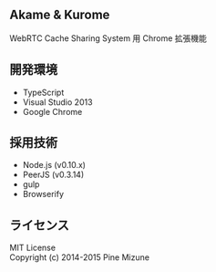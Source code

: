 Akame & Kurome
--------------

WebRTC Cache Sharing System 用 Chrome 拡張機能

## 開発環境

- TypeScript
- Visual Studio 2013
- Google Chrome

## 採用技術

- Node.js (v0.10.x)
- PeerJS (v0.3.14)
- gulp
- Browserify

## ライセンス
MIT License<br />
Copyright (c) 2014-2015 Pine Mizune